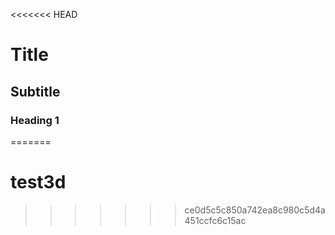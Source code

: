 <<<<<<< HEAD
# Title

## Subtitle

### Heading 1
=======
# test3d
>>>>>>> ce0d5c5c850a742ea8c980c5d4a451ccfc6c15ac
